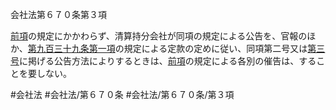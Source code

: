 会社法第６７０条第３項

[前項](会社法＿＿＿＿第６７０条第２項)の規定にかかわらず、清算持分会社が同項の規定による公告を、官報のほか、[第九百三十九条第一項](会社法＿＿＿＿第９３９条第１項)の規定による定款の定めに従い、同項第二号又は[第三号](会社法＿＿＿＿第６７０条第３項第３号)に掲げる公告方法によりするときは、[前項](会社法＿＿＿＿第６７０条第２項)の規定による各別の催告は、することを要しない。

#会社法
#会社法/第６７０条
#会社法/第６７０条/第３項
